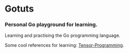 # Gotuts
<h3>Personal Go playground for learning.</h3>
Learning and practising the Go programming language.

Some cool references for learning: [Tensor-Programming](http://tensor-programming.com/category/go/).


